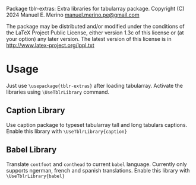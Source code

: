 Package tblr-extras: Extra libraries for tabularray package.
Copyright (C) 2024 Manuel E. Merino <manuel.merino.pe@gmail.com>

The package may be distributed and/or modified under the conditions
of the LaTeX Project Public License, either version 1.3c of this
license or (at your option) any later version. The latest version
of this license is in
http://www.latex-project.org/lppl.txt
# Usage
Just use `\usepackage{tblr-extras}` after loading tabularray.
Activate the libraries using `\UseTblrLibrary` command.
## Caption Library
Use caption package to typeset tabularray tall and long tabulars captions.
Enable this library with `\UseTblrLibrary{caption}`
## Babel Library
Translate `contfoot` and `conthead` to current `babel` language. 
Currently only supports ngerman, french and spanish translations.
Enable this library with `\UseTblrLibrary{babel}`

